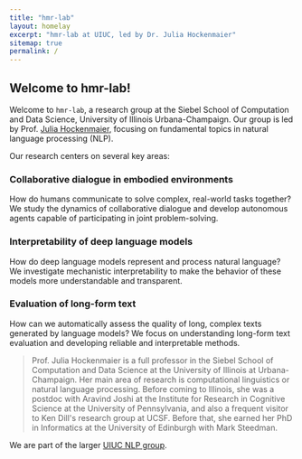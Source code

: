 ```yaml
---
title: "hmr-lab"
layout: homelay
excerpt: "hmr-lab at UIUC, led by Dr. Julia Hockenmaier"
sitemap: true
permalink: /
---
```


## Welcome to hmr-lab!

Welcome to `hmr-lab`, a research group at the Siebel School of Computation and Data Science, University of Illinois Urbana-Champaign. Our group is led by Prof. [Julia Hockenmaier](https://juliahmr.cs.illinois.edu/), focusing on fundamental topics in natural language processing (NLP).

Our research centers on several key areas:

### Collaborative dialogue in embodied environments
How do humans communicate to solve complex, real-world tasks together? We study the dynamics of collaborative dialogue and develop autonomous agents capable of participating in joint problem-solving.

### Interpretability of deep language models
How do deep language models represent and process natural language? We investigate mechanistic interpretability to make the behavior of these models more understandable and transparent.

### Evaluation of long-form text
How can we automatically assess the quality of long, complex texts generated by language models? We focus on understanding long-form text evaluation and developing reliable and interpretable methods.

> Prof. Julia Hockenmaier is a full professor in the Siebel School of Computation and Data Science at the University of Illinois at Urbana-Champaign. Her main area of research is computational linguistics or natural language processing. Before coming to Illinois, she was a postdoc with Aravind Joshi at the Institute for Research in Cognitive Science at the University of Pennsylvania, and also a frequent visitor to Ken Dill's research group at UCSF. Before that, she earned her PhD in Informatics at the University of Edinburgh with Mark Steedman.

We are part of the larger [UIUC NLP group](https://nlp.cs.illinois.edu/).
